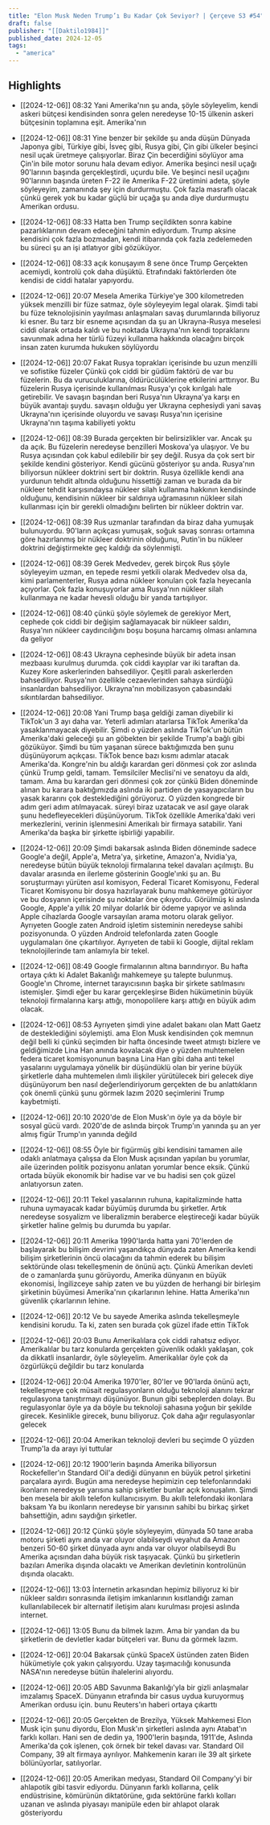 ```yaml
---
title: "Elon Musk Neden Trump’ı Bu Kadar Çok Seviyor? | Çerçeve S3 #54"
draft: false
publisher: "[[Daktilo1984]]"
published_date: 2024-12-05
tags:
  - "america"
---
```



## Highlights
* [[2024-12-06]] 08:32  Yani Amerika'nın şu anda, şöyle söyleyelim, kendi askeri bütçesi kendisinden sonra gelen neredeyse 10-15 ülkenin askeri bütçesinin toplamına eşit. Amerika'nın

* [[2024-12-06]] 08:31  Yine benzer bir şekilde şu anda düşün Dünyada Japonya gibi, Türkiye gibi, İsveç gibi, Rusya gibi, Çin gibi ülkeler beşinci nesil uçak üretmeye çalışıyorlar. Biraz Çin becerdiğini söylüyor ama Çin'in bile motor sorunu hala devam ediyor. Amerika beşinci nesil uçağı 90'larının başında gerçekleştirdi, uçurdu bile. Ve beşinci nesil uçağını 90'larının başında üreten F-22 ile Amerika F-22 üretimini adeta, şöyle söyleyeyim, zamanında şey için durdurmuştu. Çok fazla masraflı olacak çünkü gerek yok bu kadar güçlü bir uçağa şu anda diye durdurmuştu Amerikan ordusu.

* [[2024-12-06]] 08:33  Hatta ben Trump seçildikten sonra kabine pazarlıklarının devam edeceğini tahmin ediyordum. Trump aksine kendisini çok fazla bozmadan, kendi itibarında çok fazla zedelemeden bu süreci şu an işi atlatıyor gibi gözüküyor.

* [[2024-12-06]] 08:33  açık konuşayım 8 sene önce Trump Gerçekten acemiydi, kontrolü çok daha düşüktü. Etrafındaki faktörlerden öte kendisi de ciddi hatalar yapıyordu.

* [[2024-12-06]] 20:07  Mesela Amerika Türkiye'ye 300 kilometreden yüksek menzilli bir füze satmaz, öyle söyleyeyim legal olarak. Şimdi tabi bu füze teknolojisinin yayılması anlaşmaları savaş durumlarında biliyoruz ki esner. Bu tarz bir esneme açısından da şu an Ukrayna-Rusya meselesi ciddi olarak ortada kaldı ve bu noktada Ukrayna'nın kendi topraklarını savunmak adına her türlü füzeyi kullanma hakkında olacağını birçok insan zaten kurumda hukuken söylüyordu

* [[2024-12-06]] 20:07  Fakat Rusya toprakları içerisinde bu uzun menzilli ve sofistike füzeler Çünkü çok ciddi bir güdüm faktörü de var bu füzelerin. Bu da vuruculuklarına, öldürücülüklerine etkilerini arttırıyor. Bu füzelerin Rusya içerisinde kullanılması Rusya'yı çok kırılgalı hale getirebilir. Ve savaşın başından beri Rusya'nın Ukrayna'ya karşı en büyük avantajı şuydu. savaşın olduğu yer Ukrayna cephesiydi yani savaş Ukrayna'nın içerisinde oluyordu ve savaşı Rusya'nın içerisine Ukrayna'nın taşıma kabiliyeti yoktu

* [[2024-12-06]] 08:39  Burada gerçekten bir belirsizlikler var. Ancak şu da açık. Bu füzelerin neredeyse benzilleri Moskova'ya ulaşıyor. Ve bu Rusya açısından çok kabul edilebilir bir şey değil. Rusya da çok sert bir şekilde kendini gösteriyor. Kendi gücünü gösteriyor şu anda. Rusya'nın biliyorsun nükleer doktrini sert bir doktrin. Rusya özellikle kendi ana yurdunun tehdit altında olduğunu hissettiği zaman ve burada da bir nükleer tehdit karşısındaysa nükleer silah kullanma hakkının kendisinde olduğunu, kendisinin nükleer bir saldırıya uğramasının nükleer silah kullanması için bir gerekli olmadığını belirten bir nükleer doktrin var.

* [[2024-12-06]] 08:39  Rus uzmanlar tarafından da biraz daha yumuşak bulunuyordu. 90'ların açıkçası yumuşak, soğuk savaş sonrası ortamına göre hazırlanmış bir nükleer doktrinin olduğunu, Putin'in bu nükleer doktrini değiştirmekte geç kaldığı da söylenmişti.

* [[2024-12-06]] 08:39  Gerek Medvedev, gerek birçok Rus şöyle söyleyeyim uzman, en tepede resmi yetkili olarak Medvedev olsa da, kimi parlamenterler, Rusya adına nükleer konuları çok fazla heyecanla açıyorlar. Çok fazla konuşuyorlar ama Rusya'nın nükleer silah kullanmaya ne kadar hevesli olduğu bir yanda tartışılıyor.

* [[2024-12-06]] 08:40  çünkü şöyle söylemek de gerekiyor Mert, cephede çok ciddi bir değişim sağlamayacak bir nükleer saldırı, Rusya'nın nükleer caydırıcılığını boşu boşuna harcamış olması anlamına da geliyor

* [[2024-12-06]] 08:43  Ukrayna cephesinde büyük bir adeta insan mezbaası kurulmuş durumda. çok ciddi kayıplar var iki taraftan da. Kuzey Kore askerlerinden bahsediliyor. Çeşitli paralı askerlerden bahsediliyor. Rusya'nın özellikle cezaevlerinden sahaya sürdüğü insanlardan bahsediliyor. Ukrayna'nın mobilizasyon çabasındaki sıkıntılardan bahsediliyor.

* [[2024-12-06]] 20:08  Yani Trump başa geldiği zaman diyebilir ki TikTok'un 3 ayı daha var. Yeterli adımları atarlarsa TikTok Amerika'da yasaklanmayacak diyebilir. Şimdi o yüzden aslında TikTok'un bütün Amerika'daki geleceği şu an göbekten bir şekilde Trump'a bağlı gibi gözüküyor. Şimdi bu tüm yaşanan sürece baktığımızda ben şunu düşünüyorum açıkçası. TikTok bence bazı kısmı adımlar atacak Amerika'da. Kongre'nin bu aldığı karardan geri dönmesi çok zor aslında çünkü Trump geldi, tamam. Temsilciler Meclisi'ni ve senatoyu da aldı, tamam. Ama bu karardan geri dönmesi çok zor çünkü Biden döneminde alınan bu karara baktığımızda aslında iki partiden de yasayapıcıların bu yasak kararını çok desteklediğini görüyoruz. O yüzden kongrede bir adım geri adım atılmayacak. süreyi biraz uzatacak ve asıl gaye olarak şunu hedefleyecekleri düşünüyorum. TikTok özellikle Amerika'daki veri merkezlerini, verinin işlenmesini Amerikalı bir firmaya satabilir. Yani Amerika'da başka bir şirkette işbirliği yapabilir.

* [[2024-12-06]] 20:09  Şimdi bakarsak aslında Biden döneminde sadece Google'a değil, Apple'a, Metra'ya, şirketine, Amazon'a, Nvidia'ya, neredeyse bütün büyük teknoloji firmalarına tekel davaları açılmıştı. Bu davalar arasında en ilerleme gösterinin Google'ınki şu an. Bu soruşturmayı yürüten asıl komisyon, Federal Ticaret Komisyonu, Federal Ticaret Komisyonu bir dosya hazırlayarak bunu mahkemeye götürüyor ve bu dosyanın içerisinde şu noktalar öne çıkıyordu. Görülmüş ki aslında Google, Apple'a yıllık 20 milyar dolarlık bir ödeme yapıyor ve aslında Apple cihazlarda Google varsayılan arama motoru olarak geliyor. Ayrıyeten Google zaten Android işletim sisteminin neredeyse sahibi pozisyonunda. O yüzden Android telefonlarda zaten Google uygulamaları öne çıkartılıyor. Ayrıyeten de tabii ki Google, dijital reklam teknolojilerinde tam anlamıyla bir tekel.

* [[2024-12-06]] 08:49  Google firmalarının altına barındırıyor. Bu hafta ortaya çıktı ki Adalet Bakanlığı mahkemeye şu talepte bulunmuş. Google'ın Chrome, internet tarayıcısının başka bir şirkete satılmasını istemişler. Şimdi eğer bu karar gerçekleşirse Biden hükümetinin büyük teknoloji firmalarına karşı attığı, monopolilere karşı attığı en büyük adım olacak.

* [[2024-12-06]] 08:53  Ayrıyeten şimdi yine adalet bakanı olan Matt Gaetz de desteklediğini söylemişti. ama Elon Musk kendisinden çok memnun değil belli ki çünkü seçimden bir hafta öncesinde tweet atmıştı bizlere ve geldiğimizde Lina Han anında kovalacak diye o yüzden muhtemelen federa ticaret komisyonunun başına Lina Han gibi daha anti tekel yasalarını uygulamaya yönelik bir düşündüklü olan bir yerine büyük şirketlerle daha muhtemelen ılımlı ilişkiler yürütülecek biri gelecek diye düşünüyorum ben nasıl değerlendiriyorum gerçekten de bu anlattıkların çok önemli çünkü şunu görmek lazım 2020 seçimlerini Trump kaybetmişti.

* [[2024-12-06]] 20:10  2020'de de Elon Musk'ın öyle ya da böyle bir sosyal gücü vardı. 2020'de de aslında birçok Trump'ın yanında şu an yer almış figür Trump'ın yanında değild

* [[2024-12-06]] 08:55  Öyle bir figürmüş gibi kendisini tamamen aile odaklı anlatmaya çalışsa da Elon Musk açısından yapılan bu yorumlar, aile üzerinden politik pozisyonu anlatan yorumlar bence eksik. Çünkü ortada büyük ekonomik bir hadise var ve bu hadisi sen çok güzel anlatıyorsun zaten.

* [[2024-12-06]] 20:11  Tekel yasalarının ruhuna, kapitalizminde hatta ruhuna uymayacak kadar büyümüş durumda bu şirketler. Artık neredeyse sosyalizm ve liberalizmin beraberce eleştireceği kadar büyük şirketler haline gelmiş bu durumda bu yapılar.

* [[2024-12-06]] 20:11  Amerika 1990'larda hatta yani 70'lerden de başlayarak bu bilişim devrimi yaşandıkça dünyada zaten Amerika kendi bilişim şirketlerinin öncü olacağını da tahmin ederek bu bilişim sektöründe olası tekelleşmenin de önünü açtı. Çünkü Amerikan devleti de o zamanlarda şunu görüyordu, Amerika dünyanın en büyük ekonomisi, İngilizceye sahip zaten ve bu yüzden de herhangi bir birleşim şirketinin büyümesi Amerika'nın çıkarlarının lehine. Hatta Amerika'nın güvenlik çıkarlarının lehine.

* [[2024-12-06]] 20:12  Ve bu sayede Amerika aslında tekelleşmeyle kendisini korudu. Ta ki, zaten sen burada çok güzel ifade ettin TikTok

* [[2024-12-06]] 20:03  Bunu Amerikalılara çok ciddi rahatsız ediyor. Amerikalılar bu tarz konularda gerçekten güvenlik odaklı yaklaşan, çok da dikkatli insanlardır, öyle söyleyelim. Amerikalılar öyle çok da özgürlükçü değildir bu tarz konularda

* [[2024-12-06]] 20:04  Amerika 1970'ler, 80'ler ve 90'larda önünü açtı, tekelleşmeye çok müsait regulasyonların olduğu teknoloji alanını tekrar regulasyona tanıştırmayı düşünüyor. Bunun gibi sebeplerden dolayı. Bu regulasyonlar öyle ya da böyle bu teknoloji sahasına yoğun bir şekilde girecek. Kesinlikle girecek, bunu biliyoruz. Çok daha ağır regulasyonlar gelecek

* [[2024-12-06]] 20:04  Amerikan teknoloji devleri bu seçimde O yüzden Trump'la da arayı iyi tuttular

* [[2024-12-06]] 20:12  1900'lerin başında Amerika biliyorsun Rockefeller'ın Standard Oil'a dediği dünyanın en büyük petrol şirketini parçalara ayırdı. Bugün ama neredeyse hepimizin cep telefonlarındaki ikonların neredeyse yarısına sahip şirketler bunlar açık konuşalım. Şimdi ben mesela bir akıllı telefon kullanıcısıyım. Bu akıllı telefondaki ikonlara baksam Ya bu ikonların neredeyse bir yarısının sahibi bu birkaç şirket bahsettiğin, adını saydığın şirketler.

* [[2024-12-06]] 20:12  Çünkü şöyle söyleyeyim, dünyada 50 tane araba motoru şirketi aynı anda var oluyor olabilseydi veyahut da Amazon benzeri 50-60 şirket dünyada aynı anda var oluyor olabilseydi Bu Amerika açısından daha büyük risk taşıyacak. Çünkü bu şirketlerin bazıları Amerika dışında olacaktı ve Amerikan devletinin kontrolünün dışında olacaktı.

* [[2024-12-06]] 13:03  İnternetin arkasından hepimiz biliyoruz ki bir nükleer saldırı sonrasında iletişim imkanlarının kısıtlandığı zaman kullanılabilecek bir alternatif iletişim alanı kurulması projesi aslında internet.

* [[2024-12-06]] 13:05  Bunu da bilmek lazım. Ama bir yandan da bu şirketlerin de devletler kadar bütçeleri var. Bunu da görmek lazım.

* [[2024-12-06]] 20:04  Bakarsak çünkü SpaceX üstünden zaten Biden hükümetiyle çok yakın çalışıyordu. Uzay taşımacılığı konusunda NASA'nın neredeyse bütün ihalelerini alıyordu.

* [[2024-12-06]] 20:05  ABD Savunma Bakanlığı'yla bir gizli anlaşmalar imzalamış SpaceX. Dünyanın etrafında bir casus uydua kuruyormuş Amerikan ordusu için. bunu Reuters'ın haberi ortaya çıkarttı

* [[2024-12-06]] 20:05  Gerçekten de Brezilya, Yüksek Mahkemesi Elon Musk için şunu diyordu, Elon Musk'ın şirketleri aslında aynı Atabat'ın farklı kolları. Hani sen de dedin ya, 1900'lerin başında, 1911'de, Aslında Amerika'da çok işlenen, çok örnek bir tekel davası var. Standard Oil Company, 39 alt firmaya ayrılıyor. Mahkemenin kararı ile 39 alt şirkete bölünüyorlar, satılıyorlar.

* [[2024-12-06]] 20:05  Amerikan medyası, Standard Oil Company'yi bir ahlapotik gibi tasvir ediyordu. Dünyanın farklı kollarına, çelik endüstrisine, kömürünün diktatörüne, gıda sektörüne farklı kolları uzanan ve aslında piyasayı manipüle eden bir ahlapot olarak gösteriyordu

